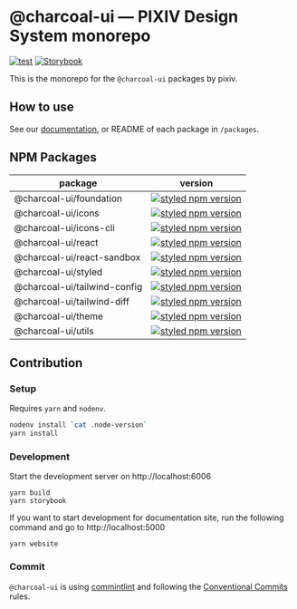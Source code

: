 # @charcoal-ui ― PIXIV Design System monorepo

[![test](https://github.com/pixiv/charcoal/actions/workflows/test.yml/badge.svg)](https://github.com/pixiv/charcoal/actions/workflows/test.yml)
[![Storybook](./.storybook/badge.svg)](https://pixiv.github.io/charcoal)

This is the monorepo for the `@charcoal-ui` packages by pixiv.

## How to use

See our [documentation](https://pixiv.github.io/charcoal/docs), or README of each package in `/packages`.

## NPM Packages

| package                      | version                                                                                                                                        |
| ---------------------------- | ---------------------------------------------------------------------------------------------------------------------------------------------- |
| @charcoal-ui/foundation      | [![styled npm version](https://img.shields.io/npm/v/@charcoal-ui/foundation)](https://www.npmjs.com/package/@charcoal-ui/foundation)           |
| @charcoal-ui/icons           | [![styled npm version](https://img.shields.io/npm/v/@charcoal-ui/icons)](https://www.npmjs.com/package/@charcoal-ui/icons)                     |
| @charcoal-ui/icons-cli       | [![styled npm version](https://img.shields.io/npm/v/@charcoal-ui/icons-cli)](https://www.npmjs.com/package/@charcoal-ui/icons-cli)             |
| @charcoal-ui/react           | [![styled npm version](https://img.shields.io/npm/v/@charcoal-ui/react)](https://www.npmjs.com/package/@charcoal-ui/react)                     |
| @charcoal-ui/react-sandbox   | [![styled npm version](https://img.shields.io/npm/v/@charcoal-ui/react-sandbox)](https://www.npmjs.com/package/@charcoal-ui/react-sandbox)     |
| @charcoal-ui/styled          | [![styled npm version](https://img.shields.io/npm/v/@charcoal-ui/styled)](https://www.npmjs.com/package/@charcoal-ui/styled)                   |
| @charcoal-ui/tailwind-config | [![styled npm version](https://img.shields.io/npm/v/@charcoal-ui/tailwind-config)](https://www.npmjs.com/package/@charcoal-ui/tailwind-config) |
| @charcoal-ui/tailwind-diff   | [![styled npm version](https://img.shields.io/npm/v/@charcoal-ui/tailwind-diff)](https://www.npmjs.com/package/@charcoal-ui/tailwind-diff)     |
| @charcoal-ui/theme           | [![styled npm version](https://img.shields.io/npm/v/@charcoal-ui/theme)](https://www.npmjs.com/package/@charcoal-ui/theme)                     |
| @charcoal-ui/utils           | [![styled npm version](https://img.shields.io/npm/v/@charcoal-ui/utils)](https://www.npmjs.com/package/@charcoal-ui/utils)                     |

## Contribution

### Setup

Requires `yarn` and `nodenv`.

```sh
nodenv install `cat .node-version`
yarn install
```

### Development

Start the development server on http://localhost:6006

```
yarn build
yarn storybook
```

If you want to start development for documentation site, run the following command and go to http://localhost:5000

```
yarn website
```

### Commit

`@charcoal-ui` is using [commintlint](https://github.com/conventional-changelog/commitlint) and following the [Conventional Commits](https://www.conventionalcommits.org/ja/v1.0.0/) rules.
